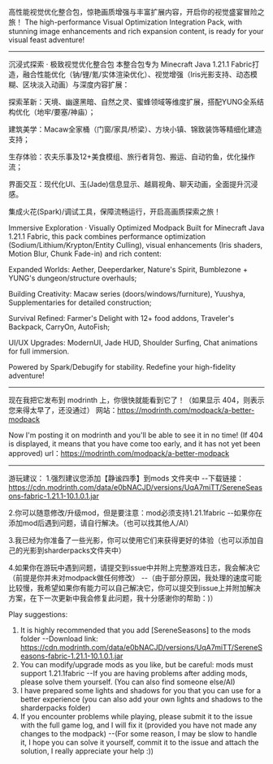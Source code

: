 高性能视觉优化整合包，惊艳画质增强与丰富扩展内容，开启你的视觉盛宴冒险之旅！ 
The high-performance Visual Optimization Integration Pack, with stunning image enhancements and rich expansion content, is ready for your visual feast adventure!

----------------------------------------------------------------------------------------------------------------------------------------------------------------------

沉浸式探索 · 极致视觉优化整合包
本整合包专为 Minecraft Java 1.21.1 Fabric打造，融合性能优化（钠/锂/氪/实体渲染优化）、视觉增强（Iris光影支持、动态模糊、区块淡入动画）与深度内容扩展：

探索革新：天境、幽邃黑暗、自然之灵、蜜蜂领域等维度扩展，搭配YUNG全系结构优化（地牢/要塞/神庙）；

建筑美学：Macaw全家桶（门窗/家具/桥梁）、方块小镇、锦致装饰等精细化建造支持；

生存体验：农夫乐事及12+美食模组、旅行者背包、搬运、自动钓鱼，优化操作流；

界面交互：现代化UI、玉(Jade)信息显示、越肩视角、聊天动画，全面提升沉浸感。

集成火花(Spark)/调试工具，保障流畅运行，开启高画质探索之旅！


Immersive Exploration · Visually Optimized Modpack
Built for Minecraft Java 1.21.1 Fabric, this pack combines performance optimization (Sodium/Lithium/Krypton/Entity Culling), visual enhancements (Iris shaders, Motion Blur, Chunk Fade-in) and rich content:

Expanded Worlds: Aether, Deeperdarker, Nature's Spirit, Bumblezone + YUNG's dungeon/structure overhauls;

Building Creativity: Macaw series (doors/windows/furniture), Yuushya, Supplementaries for detailed construction;

Survival Refined: Farmer's Delight with 12+ food addons, Traveler's Backpack, CarryOn, AutoFish;

UI/UX Upgrades: ModernUI, Jade HUD, Shoulder Surfing, Chat animations for full immersion.

Powered by Spark/Debugify for stability. Redefine your high-fidelity adventure!

---------------------------------------------------------------------------------------------------------------------------------------------------------------------

现在我把它发布到 modrinth 上，你很快就能看到它了！（如果显示 404，则表示您来得太早了，还没通过）
网站：https://modrinth.com/modpack/a-better-modpack

Now I'm posting it on modrinth and you'll be able to see it in no time! (If 404 is displayed, it means that you have come too early, and it has not yet been approved)
url：https://modrinth.com/modpack/a-better-modpack

---------------------------------------------------------------------------------------------------------------------------------------------------------------------

游玩建议：
1.强烈建议您添加【静谧四季】到mods 文件夹中
  --下载链接：https://cdn.modrinth.com/data/e0bNACJD/versions/UqA7miTT/SereneSeasons-fabric-1.21.1-10.1.0.1.jar

2.你可以随意修改/升级mod，但是要注意：mod必须支持1.21.1fabric
  --如果你在添加mod后遇到问题，请自行解决。（也可以找其他人/AI）

3.我已经为你准备了一些光影，你可以使用它们来获得更好的体验（也可以添加自己的光影到sharderpacks文件夹中）

4.如果你在游玩中遇到问题，请提交到issue中并附上完整游戏日志，我会解决它（前提是你并未对modpack做任何修改）
  --（由于部分原因，我处理的速度可能比较慢，我希望如果你有能力可以自己解决它，你可以提交到issue上并附加解决方案，在下一次更新中我会修复此问题，我十分感谢你的帮助：)）

Play suggestions:
1. It is highly recommended that you add [SereneSeasons] to the mods folder
--Download link: https://cdn.modrinth.com/data/e0bNACJD/versions/UqA7miTT/SereneSeasons-fabric-1.21.1-10.1.0.1.jar
2. You can modify/upgrade mods as you like, but be careful: mods must support 1.21.1fabric
--If you are having problems after adding mods, please solve them yourself. (You can also find someone else/AI)
3. I have prepared some lights and shadows for you that you can use for a better experience (you can also add your own lights and shadows to the sharderpacks folder)
4. If you encounter problems while playing, please submit it to the issue with the full game log, and I will fix it (provided you have not made any changes to the modpack)
--(For some reason, I may be slow to handle it, I hope you can solve it yourself, commit it to the issue and attach the solution, I really appreciate your help :))
